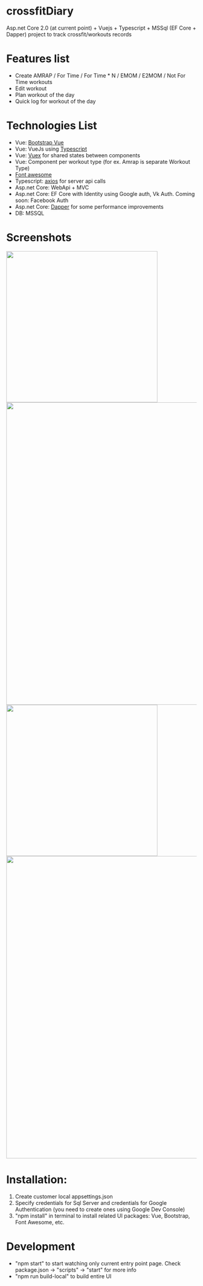 # crossfitDiary
Asp.net Core 2.0 (at current point) + Vuejs + Typescript + MSSql (EF Core + Dapper) project to track crossfit/workouts records

# Features list

*  Create AMRAP / For Time / For Time * N / EMOM / E2MOM / Not For Time workouts
*  Edit workout
*  Plan workout of the day
*  Quick log for workout of the day

# Technologies List

*  Vue: [Bootstrap Vue](https://bootstrap-vue.js.org)
*  Vue: VueJs using [Typescript](https://www.typescriptlang.org/)
*  Vue: [Vuex](https://vuex.vuejs.org/) for shared states between components
*  Vue: Component per workout type (for ex. Amrap is separate Workout Type)
*  [Font awesome](https://fontawesome.com/)
*  Typescript: [axios](https://github.com/axios/axios) for server api calls
*  Asp.net Core: WebApi + MVC
*  Asp.net Core: EF Core with Identity using Google auth, Vk Auth. Coming soon: Facebook Auth
*  Asp.net Core: [Dapper](https://github.com/StackExchange/Dapper) for some performance improvements
*  DB: MSSQL

# Screenshots

<img src="https://user-images.githubusercontent.com/3446779/54178070-839e6800-44a5-11e9-8486-a4059dbceb84.png" height="400"></img>
<img src="https://user-images.githubusercontent.com/3446779/54178069-839e6800-44a5-11e9-8432-7ab0f7938219.png" height="800"></img>
<img src="https://user-images.githubusercontent.com/3446779/54178068-839e6800-44a5-11e9-98b8-db69ab93cdd9.png" height="400"></img>
<img src="https://user-images.githubusercontent.com/3446779/54178071-839e6800-44a5-11e9-951d-6757df6a641b.png" height="800"></img>

# Installation:

1. Create customer local appsettings.json
2. Specify credentials for Sql Server and credentials for Google Authentication (you need to create ones using Google Dev Console)
3. "npm install" in terminal to install related UI packages: Vue, Bootstrap, Font Awesome, etc.

# Development


* "npm start" to start watching only current entry point page. Check package.json -> "scripts" -> "start" for more info 
* "npm run build-local" to build entire UI
